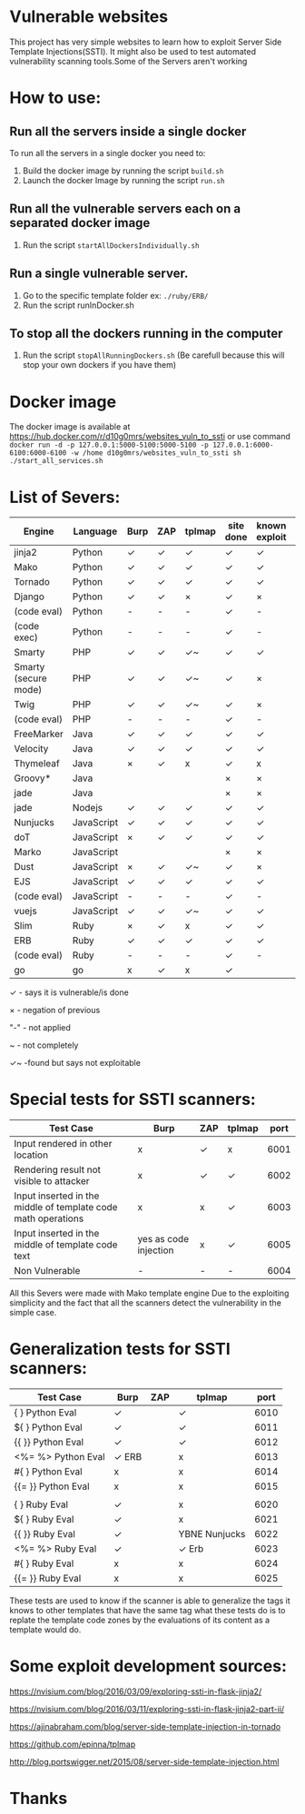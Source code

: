 
# Vulnerable websites
This project has very simple websites to learn how to exploit Server Side Template Injections(SSTI). It might also be used to test automated vulnerability scanning tools.Some of the Servers aren't working

# How to use:
## Run all the servers inside a single docker
To run all the servers in a single docker you need to:
1. Build the docker image by running the script `build.sh`
2. Launch the docker Image by running the script `run.sh`

## Run all the vulnerable servers each on a separated docker image
1. Run the script `startAllDockersIndividually.sh`

## Run a single vulnerable server.
1. Go to the specific template folder ex: `./ruby/ERB/` 
2. Run the script runInDocker.sh

## To stop all the dockers running in the computer
1. Run the script `stopAllRunningDockers.sh` (Be carefull because this will stop your own dockers if you have them)

# Docker image
The docker image is available at https://hub.docker.com/r/d10g0mrs/websites_vuln_to_ssti
or use command
`docker run -d -p 127.0.0.1:5000-5100:5000-5100 -p 127.0.0.1:6000-6100:6000-6100 -w /home d10g0mrs/websites_vuln_to_ssti sh ./start_all_services.sh`



# List of Severs:

| Engine              | Language   | Burp | ZAP | tplmap | site done | known exploit | port | tags                    |
| ---                 | ---        | ---  | --- | ---    | ---  | ---    | ---  | ---                     | 
| jinja2              | Python     | ✓   | ✓    | ✓      | ✓    | ✓      | 5000 | {{%s}}                  |       
| Mako                | Python     | ✓   | ✓    | ✓      | ✓    | ✓      | 5001 | ${%s}                   |        
| Tornado             | Python     | ✓   | ✓    | ✓      | ✓    | ✓      | 5002 | {{%s}}                  |        
| Django              | Python     | ✓   | ✓    | ×      | ✓    | ×      | 5003 | {{ }}                   |        
| (code eval)         | Python     | -   | -    | -      | ✓    | -      | 5004 | na                      |        
| (code exec)         | Python     | -   | -    | -      | ✓    | -      | 5005 | na                      |       
| Smarty              | PHP        | ✓   | ✓    | ✓~    | ✓    | ✓      | 5020 | {%s}                    |       
| Smarty (secure mode)| PHP        | ✓   | ✓    | ✓~    | ✓    | ×      | 5021 | {%s}                    |        
| Twig                | PHP        | ✓   | ✓    | ✓~    | ✓    | ×      | 5022 | {{%s}}                  |       
| (code eval)         | PHP        | -   | -    | -      | ✓    | -      | 5023 | na                      |        
| FreeMarker          | Java       | ✓   | ✓    | ✓     | ✓    | ✓      | 5051 | <#%s > ${%s}            |        
| Velocity            | Java       | ✓   | ✓    | ✓     | ✓    | ✓      | 5052 | #set($x=1+1)${x}        |        
| Thymeleaf           | Java       | ×   | ✓    | x      | ✓    | x      | 5053 | <p th:text="${%s}"></p> |      
| Groovy*             | Java       |     |      |        | ×    | ×      | ×    | ×                       |     
| jade                | Java       |     |      |        | ×    | ×      | ×    | ×                       |     
| jade                | Nodejs     | ✓   | ✓   | ✓      | ✓    | ✓      | 5061 | #{%s}                   |     
| Nunjucks            | JavaScript | ✓   | ✓    | ✓      | ✓    | ✓      | 5062 | {{%s}}                  |      
| doT                 | JavaScript | ×   | ✓    | ✓      | ✓    | ✓      | 5063 | {{=%s}}                 |    
| Marko               | JavaScript |     |      |        | ×    | ×      | ×    | ×                       |    
| Dust                | JavaScript | ×   | ✓    | ✓~      | ✓    | ×      | 5065 | {#%s}or{%s}or{@%s}      |  
| EJS                 | JavaScript | ✓   | ✓    | ✓      | ✓    | ✓      | 5066 | <%= %>                  | 
| (code eval)         | JavaScript | -   | -    | -      | ✓    | -      | 5067 | na                      | 
| vuejs               | JavaScript | ✓   | ✓    | ✓~     | ✓    | ✓      | 5068 | {{%s}}                  | 
| Slim                | Ruby       | ×   | ✓    | x       | ✓    | ✓      | 5080 | #{%s}                   | 
| ERB                 | Ruby       | ✓   | ✓    | ✓      | ✓    | ✓      | 5081 | <%=%s%>                 | 
| (code eval)         | Ruby       | -   | -    | -      | ✓    | -      | 5082 | na                      |
| go                  | go         | x   | ✓    | x      | ✓    |        | 5090 | na                      |


✓ - says it is vulnerable/is done

× - negation of previous

"-" - not applied

~ - not completely 

✓~ -found but says not exploitable

# Special tests for SSTI scanners:
|Test Case | Burp | ZAP | tplmap | port|
| ---      | ---  | --- |  ---   | ---|
|Input rendered in other location |x|✓|x|6001|
|Rendering result not visible to attacker |x|✓|✓|6002|
|Input inserted in the middle of template code math operations|x|x|✓|6003|
|Input inserted in the middle of template code text|yes as code injection|x|✓|6005|
|Non Vulnerable |- |-|-|6004|

All this Severs were made with Mako template engine Due to the exploiting simplicity and the fact that all the scanners detect the vulnerability in the simple case. 

# Generalization tests for SSTI scanners:
|Test Case | Burp | ZAP | tplmap | port|
| ---      | ---  | --- |  ---   | ---|
|{ } Python Eval |✓| |✓|6010|
|${ } Python Eval|✓| |✓|6011|
|{{ }} Python Eval|✓| |✓|6012|
|<%=  %> Python Eval|✓ ERB| |x|6013|
|#{ } Python Eval|x| |x|6014|
|{{= }} Python Eval|x| |x|6015|
| | | | | |
|{ } Ruby Eval |✓ | |x|6020|
|${ } Ruby Eval|✓ | |x|6021|
|{{ }} Ruby Eval|✓ | |YBNE Nunjucks|6022|
|<%=  %> Ruby Eval|✓ | |✓ Erb|6023|
|#{ } Ruby Eval|x | |x|6024|
|{{= }} Ruby Eval|x | |x|6025|

These tests are used to know if the scanner is able to generalize the tags it knows to other templates that have the same tag
what these tests do is to replate the template code zones by the evaluations of its content as a template would do.



# Some exploit development sources:
https://nvisium.com/blog/2016/03/09/exploring-ssti-in-flask-jinja2/

https://nvisium.com/blog/2016/03/11/exploring-ssti-in-flask-jinja2-part-ii/

https://ajinabraham.com/blog/server-side-template-injection-in-tornado

https://github.com/epinna/tplmap

http://blog.portswigger.net/2015/08/server-side-template-injection.html
# Thanks


